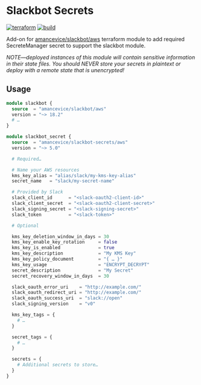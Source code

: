 # Slackbot Secrets

[![terraform](https://img.shields.io/github/v/tag/amancevice/terraform-aws-slackbot-secrets?color=62f&label=version&logo=terraform&style=flat-square)](https://registry.terraform.io/modules/amancevice/serverless-pypi/aws)
[![build](https://img.shields.io/github/workflow/status/amancevice/terraform-aws-slackbot-secrets/Test?logo=github&style=flat-square)](https://github.com/amancevice/terraform-aws-slackbot-secrets/actions)

Add-on for [amancevice/slackbot/aws](https://github.com/amancevice/terraform-aws-slackbot) terraform module to add required SecreteManager secret to support the slackbot module.

_NOTE—deployed instances of this module will contain sensitive information in their state files._
_You should NEVER store your secrets in plaintext or deploy with a remote state that is unencrypted!_

## Usage

```terraform
module slackbot {
  source  = "amancevice/slackbot/aws"
  version = "~> 18.2"
  # …
}

module slackbot_secret {
  source  = "amancevice/slackbot-secrets/aws"
  version = "~> 5.0"

  # Required…

  # Name your AWS resources
  kms_key_alias = "alias/slack/my-kms-key-alias"
  secret_name   = "slack/my-secret-name"

  # Provided by Slack
  slack_client_id      = "<slack-oauth2-client-id>"
  slack_client_secret  = "<slack-oauth2-client-secret>"
  slack_signing_secret = "<slack-signing-secret>"
  slack_token          = "<slack-token>"

  # Optional

  kms_key_deletion_window_in_days = 30
  kms_key_enable_key_rotation     = false
  kms_key_is_enabled              = true
  kms_key_description             = "My KMS Key"
  kms_key_policy_document         = "{ … }"
  kms_key_usage                   = "ENCRYPT_DECRYPT"
  secret_description              = "My Secret"
  secret_recovery_window_in_days  = 30

  slack_oauth_error_uri    = "http://example.com/"
  slack_oauth_redirect_uri = "http://example.com/"
  slack_oauth_success_uri  = "slack://open"
  slack_signing_version    = "v0"

  kms_key_tags = {
    # …
  }

  secret_tags = {
    # …
  }

  secrets = {
    # Additional secrets to store…
  }
}
```
